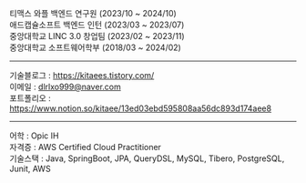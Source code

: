 티맥스 와플 백엔드 연구원 (2023/10 ~ 2024/10) <br>
애드캡슐소프트 백엔드 인턴 (2023/03 ~ 2023/07) <br>
중앙대학교 LINC 3.0 창업팀 (2023/02 ~ 2023/11) <br>
중앙대학교 소프트웨어학부 (2018/03 ~ 2024/02) <br>

---

기술블로그 : https://kitaees.tistory.com/ <br>
이메일 : dlrlxo999@naver.com <br>
포트폴리오 : https://www.notion.so/kitaee/13ed03ebd595808aa56dc893d174aee8

---

어학 : Opic IH <br>
자격증 : AWS Certified Cloud Practitioner <br>
기술스택 : Java, SpringBoot, JPA, QueryDSL, MySQL, Tibero, PostgreSQL, Junit, AWS <br>
